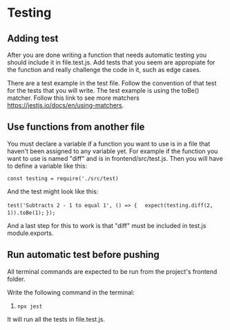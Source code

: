 # Testing

## Adding test

After you are done writing a function that needs automatic testing you should include it in file.test.js. Add tests that you seem are appropiate for the function and really challenge the code in it, such as edge cases.

There are a test example in the test file. Follow the convention of that test for the tests that you will write. The test example is using the toBe() matcher. Follow this link to see more matchers https://jestjs.io/docs/en/using-matchers.

## Use functions from another file

You must declare a variable if 
a function you want to use is in a file that haven't been
assigned to any variable yet.
For example if the function you want to use is named "diff"
and is in frontend/src/test.js. Then you will have to define
a variable like this:

`const testing = require('./src/test)`

And the test might look like this:

`test('Subtracts 2 - 1 to equal 1', () => {`
`  expect(testing.diff(2, 1)).toBe(1);`
`});`

And a last step for this to work is that "diff" must be included
in test.js module.exports.

## Run automatic test before pushing

All terminal commands are expected to be run from the project's frontend folder.

Write the following command in the terminal:

1. `npx jest`

It will run all the tests in file.test.js.
